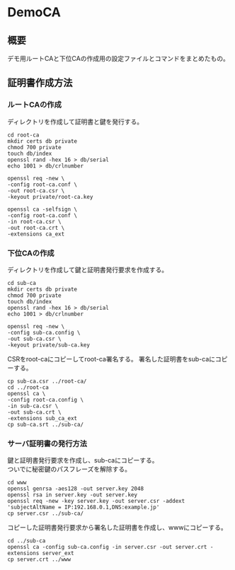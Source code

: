 # DemoCA

## 概要

デモ用ルートCAと下位CAの作成用の設定ファイルとコマンドをまとめたもの。

## 証明書作成方法

### ルートCAの作成
ディレクトリを作成して証明書と鍵を発行する。
```
cd root-ca
mkdir certs db private
chmod 700 private
touch db/index
openssl rand -hex 16 > db/serial
echo 1001 > db/crlnumber

openssl req -new \
-config root-ca.conf \
-out root-ca.csr \
-keyout private/root-ca.key

openssl ca -selfsign \
-config root-ca.conf \
-in root-ca.csr \
-out root-ca.crt \
-extensions ca_ext
```
### 下位CAの作成

ディレクトリを作成して鍵と証明書発行要求を作成する。

```
cd sub-ca
mkdir certs db private
chmod 700 private
touch db/index
openssl rand -hex 16 > db/serial
echo 1001 > db/crlnumber

openssl req -new \
-config sub-ca.config \
-out sub-ca.csr \
-keyout private/sub-ca.key

```

CSRをroot-caにコピーしてroot-ca署名する。
署名した証明書をsub-caにコピーする。

```
cp sub-ca.csr ../root-ca/
cd ../root-ca
openssl ca \
-config root-ca.config \
-in sub-ca.csr \
-out sub-ca.crt \
-extensions sub_ca_ext
cp sub-ca.srt ../sub-ca/
```

### サーバ証明書の発行方法
鍵と証明書発行要求を作成し、sub-caにコピーする。  
ついでに秘密鍵のパスフレーズを解除する。
```
cd www
openssl genrsa -aes128 -out server.key 2048
openssl rsa in server.key -out server.key 
openssl req -new -key server.key -out server.csr -addext 'subjectAltName = IP:192.168.0.1,DNS:example.jp'
cp server.csr ../sub-ca/
```

コピーした証明書発行要求から署名した証明書を作成し、wwwにコピーする。
```
cd ../sub-ca
openssl ca -config sub-ca.config -in server.csr -out server.crt -extensions server_ext
cp server.crt ../www
```
